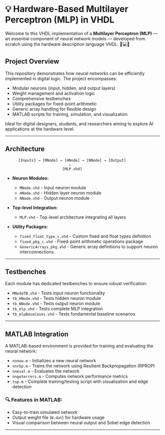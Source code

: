 # 💡 Hardware-Based Multilayer Perceptron (MLP) in VHDL

Welcome to this VHDL implementation of a **Multilayer Perceptron (MLP)** — an essential component of neural network models — developed from scratch using the hardware description language VHDL. 🧠💻✨

## Project Overview

This repository demonstrates how neural networks can be efficiently implemented in digital logic. The project encompasses:

- Modular neurons (input, hidden, and output layers)
- Weight management and activation logic
- Comprehensive testbenches
- Utility packages for fixed-point arithmetic
- Generic array handling for flexible design
- MATLAB scripts for training, simulation, and visualization

Ideal for digital designers, students, and researchers aiming to explore AI applications at the hardware level.

---

## Architecture

```
      [Inputs] → [MNode] → [HNode] → [NNode] → [Output]
                             ↓
                          [MLP.vhd]
```

- **Neuron Modules:**
  - `MNode.vhd` - Input neuron module
  - `HNode.vhd` - Hidden layer neuron module
  - `NNode.vhd` - Output neuron module

- **Top-level Integration:**
  - `MLP.vhd` - Top-level architecture integrating all layers

- **Utility Packages:**
  - `fixed_float_type_c.vhd` - Custom fixed and float types definition
  - `fixed_pkg_c.vhd` - Fixed-point arithmetic operations package
  - `GenericArrays_pkg.vhd` - Generic array definitions to support neuron interconnections

---

## Testbenches

Each module has dedicated testbenches to ensure robust verification:

- `MNodeTB.vhd` - Tests input neuron functionality
- `tb_HNode.vhd` - Tests hidden neuron module
- `tb_NNode.vhd` - Tests output neuron module
- `tb_mlp.vhd` - Tests complete MLP integration
- `tb_mlpBaseCases.vhd` - Tests fundamental baseline scenarios

---

## MATLAB Integration

A MATLAB-based environment is provided for training and evaluating the neural network:

- `nnnew.m` - Initializes a new neural network
- `nnrbp.m` - Trains the network using Resilient Backpropagation (RPROP)
- `nneval.m` - Evaluates the network
- `nngeterrors.m` - Computes network performance metrics
- `top.m` - Complete training/testing script with visualization and edge detection

### 🔍 Features in MATLAB:
- Easy-to-train simulated network
- Output weight file (`W.dat`) for hardware usage
- Visual comparison between neural output and Sobel edge detection

---
